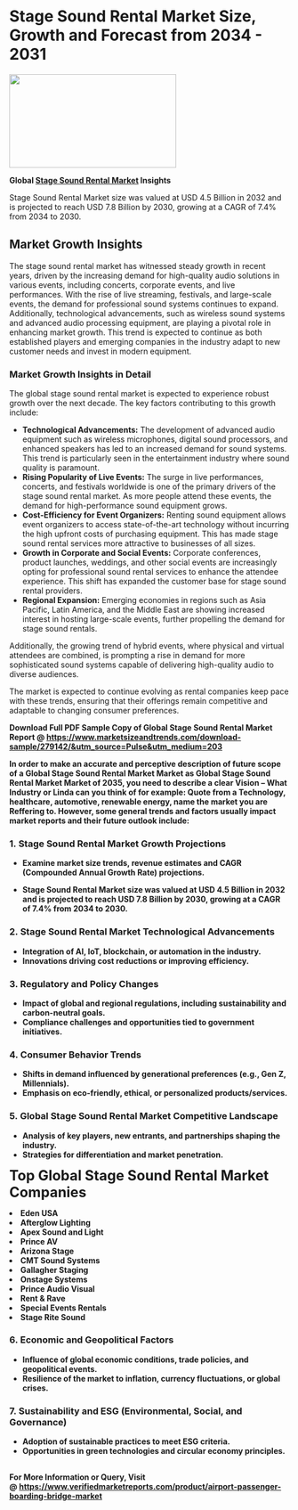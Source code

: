 <H1>Stage Sound Rental Market Size, Growth and Forecast from 2034 - 2031</H1><img class="aligncenter size-medium wp-image-584254" src="https://thirdeyenews.in/wp-content/uploads/2034/09/Global-Market-Research-300x168.jpeg" alt="" width="300" height="168" /><p><strong>Global&nbsp;<a href="https://www.marketsizeandtrends.com/download-sample/279142/&amp;utm_source=Pulse&amp;utm_medium=203">Stage Sound Rental Market</a> Insights</strong></p><p>Stage Sound Rental Market size was valued at USD 4.5 Billion in 2032 and is projected to reach USD 7.8 Billion by 2030, growing at a CAGR of 7.4% from 2034 to 2030.</p><p><h2>Market Growth Insights</h2> <p>The stage sound rental market has witnessed steady growth in recent years, driven by the increasing demand for high-quality audio solutions in various events, including concerts, corporate events, and live performances. With the rise of live streaming, festivals, and large-scale events, the demand for professional sound systems continues to expand. Additionally, technological advancements, such as wireless sound systems and advanced audio processing equipment, are playing a pivotal role in enhancing market growth. This trend is expected to continue as both established players and emerging companies in the industry adapt to new customer needs and invest in modern equipment.</p> <p><strong></strong></p> <h3>Market Growth Insights in Detail</h3> <p>The global stage sound rental market is expected to experience robust growth over the next decade. The key factors contributing to this growth include:</p> <ul> <li><strong>Technological Advancements:</strong> The development of advanced audio equipment such as wireless microphones, digital sound processors, and enhanced speakers has led to an increased demand for sound systems. This trend is particularly seen in the entertainment industry where sound quality is paramount.</li> <li><strong>Rising Popularity of Live Events:</strong> The surge in live performances, concerts, and festivals worldwide is one of the primary drivers of the stage sound rental market. As more people attend these events, the demand for high-performance sound equipment grows.</li> <li><strong>Cost-Efficiency for Event Organizers:</strong> Renting sound equipment allows event organizers to access state-of-the-art technology without incurring the high upfront costs of purchasing equipment. This has made stage sound rental services more attractive to businesses of all sizes.</li> <li><strong>Growth in Corporate and Social Events:</strong> Corporate conferences, product launches, weddings, and other social events are increasingly opting for professional sound rental services to enhance the attendee experience. This shift has expanded the customer base for stage sound rental providers.</li> <li><strong>Regional Expansion:</strong> Emerging economies in regions such as Asia Pacific, Latin America, and the Middle East are showing increased interest in hosting large-scale events, further propelling the demand for stage sound rentals.</li> </ul> <p>Additionally, the growing trend of hybrid events, where physical and virtual attendees are combined, is prompting a rise in demand for more sophisticated sound systems capable of delivering high-quality audio to diverse audiences.</p> <p>The market is expected to continue evolving as rental companies keep pace with these trends, ensuring that their offerings remain competitive and adaptable to changing consumer preferences.</p> <p><strong></p><p><span class=""><strong>Download Full PDF Sample Copy of Global Stage Sound Rental Market Report</strong> @ <a href="https://www.marketsizeandtrends.com/download-sample/279142/&amp;utm_source=Pulse&amp;utm_medium=203" target="_blank">https://www.marketsizeandtrends.com/download-sample/279142/&amp;utm_source=Pulse&amp;utm_medium=203</a></span></p><p>In order to make an accurate and perceptive description of future scope of a Global&nbsp;Stage Sound Rental Market Market as Global&nbsp;Stage Sound Rental Market Market of 2035, you need to describe a clear Vision &ndash; What Industry or Linda can you think of for example: Quote from a Technology, healthcare, automotive, renewable energy, name the market you are Reffering to. However, some general trends and factors usually impact market reports and their future outlook include:</p><h3>1.&nbsp;<strong>Stage Sound Rental Market Growth Projections</strong></h3><ul><li>Examine market size trends, revenue estimates and CAGR (Compounded Annual Growth Rate) projections.</li><li><p>Stage Sound Rental Market size was valued at USD 4.5 Billion in 2032 and is projected to reach USD 7.8 Billion by 2030, growing at a CAGR of 7.4% from 2034 to 2030.</p></li></ul><h3>2.&nbsp;<strong>Stage Sound Rental Market Technological Advancements</strong></h3><ul><li>Integration of AI, IoT, blockchain, or automation in the industry.</li><li>Innovations driving cost reductions or improving efficiency.</li></ul><h3>3.&nbsp;<strong>Regulatory and Policy Changes</strong></h3><ul><li>Impact of global and regional regulations, including sustainability and carbon-neutral goals.</li><li>Compliance challenges and opportunities tied to government initiatives.</li></ul><h3>4.&nbsp;<strong>Consumer Behavior Trends</strong></h3><ul><li>Shifts in demand influenced by generational preferences (e.g., Gen Z, Millennials).</li><li>Emphasis on eco-friendly, ethical, or personalized products/services.</li></ul><h3>5.&nbsp;<strong>Global Stage Sound Rental Market Competitive Landscape</strong></h3><ul><li>Analysis of key players, new entrants, and partnerships shaping the industry.</li><li>Strategies for differentiation and market penetration.</li></ul><p data-pm-slice="1 1 []"><span style="color: inherit; font-family: inherit; font-size: 25px;">Top Global Stage Sound Rental Market Companies</span></p><div class="" data-test-id=""><p><li>Eden USA</li><li> Afterglow Lighting</li><li> Apex Sound and Light</li><li> Prince AV</li><li> Arizona Stage</li><li> CMT Sound Systems</li><li> Gallagher Staging</li><li> Onstage Systems</li><li> Prince Audio Visual</li><li> Rent & Rave</li><li> Special Events Rentals</li><li> Stage Rite Sound</li></p></div><h3>6.&nbsp;<strong>Economic and Geopolitical Factors</strong></h3><ul><li>Influence of global economic conditions, trade policies, and geopolitical events.</li><li>Resilience of the market to inflation, currency fluctuations, or global crises.</li></ul><h3>7.&nbsp;<strong>Sustainability and ESG (Environmental, Social, and Governance)</strong></h3><ul><li>Adoption of sustainable practices to meet ESG criteria.</li><li>Opportunities in green technologies and circular economy principles.</li></ul><h2><strong style="font-size: 14px;">For More Information or Query, Visit @&nbsp;</strong><a style="background-color: #ffffff; font-size: 14px;" href="https://www.marketsizeandtrends.com/report/stage-sound-rental-market/" target="_blank">https://www.verifiedmarketreports.com/product/airport-passenger-boarding-bridge-market</a></h2>
